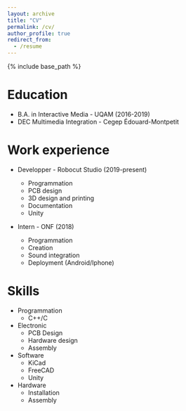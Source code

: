 ```yaml
---
layout: archive
title: "CV"
permalink: /cv/
author_profile: true
redirect_from:
  - /resume
---
```


{% include base_path %}

Education
======
* B.A. in Interactive Media - UQAM (2016-2019)
* DEC Multimedia Integration - Cegep Édouard-Montpetit

Work experience
======
* Developper - Robocut Studio (2019-present)
  * Programmation
  * PCB design
  * 3D design and printing
  * Documentation
  * Unity

* Intern - ONF (2018)
  * Programmation
  * Creation
  * Sound integration
  * Deployment (Android/Iphone)
  
Skills
======
* Programmation
  * C++/C
* Electronic
  * PCB Design
  * Hardware design
  * Assembly
* Software
  * KiCad
  * FreeCAD
  * Unity
* Hardware
  * Installation
  * Assembly
